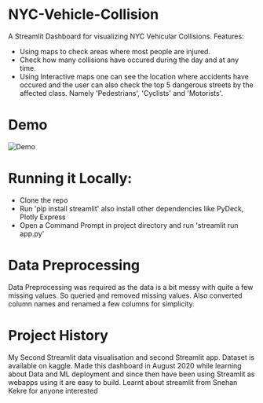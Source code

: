 # NYC-Vehicle-Collision
A Streamlit Dashboard for visualizing NYC Vehicular Collisions. Features:
- Using maps to check areas where most people are injured.
- Check how many collisions have occured during the day and at any time.
- Using Interactive maps one can see the location where accidents have occured and the user can also check the top 5 dangerous streets by the affected class. Namely 'Pedestrians', 'Cyclists' and 'Motorists'.

# Demo
![Demo](https://user-images.githubusercontent.com/51918054/120119674-9f8da180-c1b6-11eb-866a-5cb6c6da1b10.gif)

# Running it Locally:
- Clone the repo
- Run 'pip install streamlit' also install other dependencies like PyDeck, Plotly Express
- Open a Command Prompt in project directory and run 'streamlit run app.py'

# Data Preprocessing
Data Preprocessing was required as the data is a bit messy with quite a few missing values. So queried and removed missing values. Also converted column names and renamed a few columns for simplicity.

# Project History
My Second Streamlit data visualisation and second Streamlit app. Dataset is available on kaggle. Made this dashboard in August 2020 while learning about Data and ML deployment and since then have been using Streamlit as webapps using it are easy to build.
Learnt about streamlit from Snehan Kekre for anyone interested
